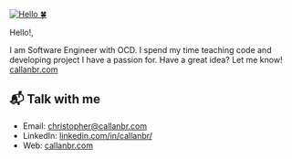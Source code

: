 [![Hello 🍀](https://i.imgur.com/tS8oHiv.png)][1]

Hello!,

I am Software Engineer with OCD. I spend my time teaching code and developing project I have a passion for. Have a great idea? Let me know! [callanbr.com][1]


## 📬 Talk with me

- Email: [christopher@callanbr.com][3]
- LinkedIn: [linkedin.com/in/callanbr/][2]
- Web: [callanbr.com][1]


[1]: https://www.callanbr.com
[2]: https://www.linkedin.com/in/callanbr
[3]: mailto:christopher@callanbr.com
